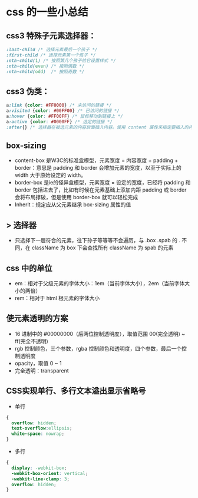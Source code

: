 # css 的一些小总结

## css3 特殊子元素选择器：
```css
:last-child /* 选择元素最后一个孩子 */
:first-child /* 选择元素第一个孩子 */
:nth-child(1) /* 按照第几个孩子给它设置样式 */
:nth-child(even) /* 按照偶数 */
:nth-child(odd)  /* 按照奇数 */
```

## css3 伪类：
```css
a:link {color: #FF0000} /* 未访问的链接 */
a:visited {color: #00FF00} /* 已访问的链接 */
a:hover {color: #FF00FF} /* 鼠标移动到链接上 */
a:active {color: #0000FF} /* 选定的链接 */
:after{} /* 选择器在被选元素的内容后面插入内容。使用 content 属性来指定要插入的内容。 */
```
## box-sizing
- content-box 是W3C的标准盒模型，元素宽度 = 内容宽度 + padding + border：意思是 padding 和 border 会增加元素的宽度，以至于实际上的 width 大于原始设定的 width。
- border-box 是ie的怪异盒模型，元素宽度 = 设定的宽度，已经将 padding 和 border 包括进去了，比如有时候在元素基础上添加内距 padding 或 border 会将布局撑破，但是使用 border-box 就可以轻松完成
- Inherit：规定应从父元素继承 box-sizing 属性的值

## > 选择器
- 只选择下一层符合的元素，往下孙子等等等不会遍历，与 .box .spab 的 . 不同，在 className 为 box 下会查找所有 className 为 spab 的元素

## css 中的单位
- em：相对于父级元素的字体大小：1em（当前字体大小），2em（当前字体大小的两倍）
- rem：相对于 html 根元素的字体大小

## 使元素透明的方案
- 16 进制中的 #00000000（后两位控制透明度），取值范围 00(完全透明) ~ ff(完全不透明)
- rgb 控制颜色，三个参数，rgba 控制颜色和透明度，四个参数，最后一个控制透明度
- opacity，取值 0 ~ 1
- 完全透明：transparent

## CSS实现单行、多行文本溢出显示省略号
- 单行
```css
{
  overflow: hidden;
  text-overflow:ellipsis;
  white-space: nowrap;
}
```
- 多行
```css
{
  display: -webkit-box;
  -webkit-box-orient: vertical;
  -webkit-line-clamp: 3;
  overflow: hidden;
}
```